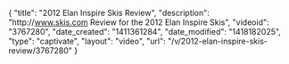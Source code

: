 {
    "title": "2012 Elan Inspire Skis Review",
    "description": "http:\/\/www.skis.com Review for the 2012 Elan Inspire Skis",
    "videoid": "3767280",
    "date_created": "1411361284",
    "date_modified": "1418182025",
    "type": "captivate",
    "layout": "video",
    "url": "\/v\/2012-elan-inspire-skis-review\/3767280"
}